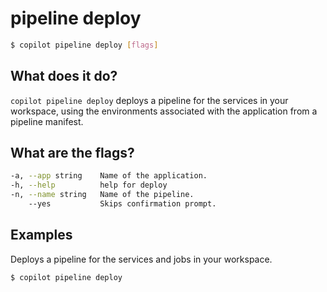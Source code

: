 # pipeline deploy
```bash
$ copilot pipeline deploy [flags]
```

## What does it do?
`copilot pipeline deploy` deploys a pipeline for the services in your workspace, using the environments associated with the application from a pipeline manifest.

## What are the flags?
```bash
-a, --app string    Name of the application.
-h, --help          help for deploy
-n, --name string   Name of the pipeline.
    --yes           Skips confirmation prompt.
```

## Examples
Deploys a pipeline for the services and jobs in your workspace.
```bash
$ copilot pipeline deploy
```